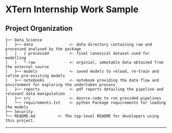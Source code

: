 # XTern Internship Work Sample


Project Organization
------------

    ├── Data Science
    │   ├── data                <- data directory containing raw and processed analysed by the package
    │   │   ├ processed         <- final canonical dataset used for modelling
    │   │   └ raw               <- orginial, immutable data obtained from the external source
    │   ├── models              <- saved models to reload, re-train and refine pre-existing models
    │   ├── notebooks           <- notebook providing the data flow and environment for exploring the undertaken process
    │   ├── reports             <- pdf reports detailing the pipeline and relevant data manipulation
    │   ├── src                 <- dource code to run provided pipelines
    │   └── requirements.txt    <- python Package requirements for loading the models
    ├── Security
    └── README.md          <- The top-level README for developers using this project.
------------

